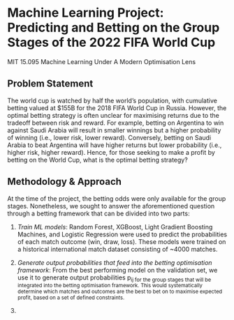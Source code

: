 # Machine Learning Project: Predicting and Betting on the Group Stages of the 2022 FIFA World Cup
MIT 15.095 Machine Learning Under A Modern Optimisation Lens

## Problem Statement
The world cup is watched by half the world’s population, with cumulative betting valued at $155B for the 2018 FIFA World Cup in Russia.  However, the optimal betting strategy is often unclear for maximising returns due to the tradeoff between risk and reward. For example, betting on Argentina to win against Saudi Arabia will result in smaller winnings but a higher probability of winning (i.e., lower risk, lower reward). Conversely, betting on Saudi Arabia to beat Argentina will have higher returns but lower probability (i.e., higher risk, higher reward). Hence, for those seeking to make a profit by betting on the World Cup, what is the optimal betting strategy?

## Methodology & Approach
At the time of the project, the betting odds were only available for the group stages. Nonetheless, we sought to answer the aforementioned question through a betting framework that can be divided into two parts:

1. *Train ML models*: Random Forest, XGBoost, Light Gradient Boosting Machines, and Logistic Regression were used to predict the probabilities of each match outcome (win, draw, loss). These models were trained on a historical international match dataset consisting of ~4000 matches.

2. *Generate output probabilities that feed into the betting optimisation framework*: From the best performing model on the validation set, we use it to generate output probabilities p<sub>ij for the group stages that will be integrated into the betting optimisation framework. This would systematically determine which matches and outcomes are the best to bet on to maximise expected profit, based on a set of defined constraints.

3. 
